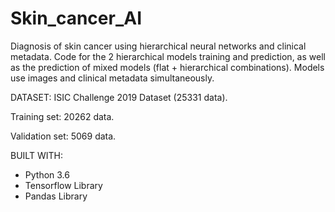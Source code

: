 # Skin_cancer_AI

Diagnosis of skin cancer using hierarchical neural networks and clinical metadata.
Code for the 2 hierarchical models training and prediction, as well as the prediction of mixed models (flat + hierarchical combinations).
Models use images and clinical metadata simultaneously.

DATASET: ISIC Challenge 2019 Dataset (25331 data).

Training set: 20262 data.

Validation set: 5069 data.

BUILT WITH:

- Python 3.6
- Tensorflow Library
- Pandas Library
